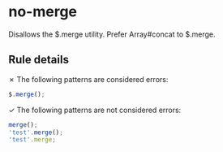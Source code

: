 # no-merge

Disallows the $.merge utility. Prefer Array#concat to $.merge.

## Rule details

✗ The following patterns are considered errors:
```js
$.merge();
```

✓ The following patterns are not considered errors:
```js
merge();
'test'.merge();
'test'.merge;
```
